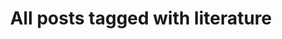 ---
layout: tag
title: "All posts tagged with literature"
permalink: /weblog/tags/literature/
taxonomy: literature
---